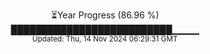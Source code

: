 <p align="center">
⏳Year Progress (86.96 %) <br>
██████████████████████████▁▁▁▁ <br>
<sub>Updated: Thu, 14 Nov 2024 06:29:31 GMT</sub>
</p>

